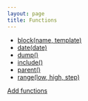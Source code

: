 ```yaml
---
layout: page
title: Functions
---
```


<!-- {% raw %} -->

* [block(name, template)](./tags/extends.md#function-block)
* [date(date)](./funcs/date.md)
* [dump()](./funcs/dump.md)
* [include()](./funcs/include.md)
* [parent()](./tags/extends.md#function-parent)
* [range(low, high, step)](./funcs/range.md)

[Add functions](./api.md#add-functions)

<!-- {% endraw %} -->